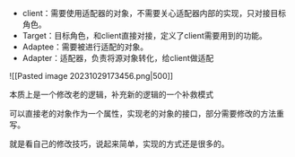 
- client：需要使用适配器的对象，不需要关心适配器内部的实现，只对接目标角色。
- Target：目标角色，和client直接对接，定义了client需要用到的功能。
- Adaptee：需要被进行适配的对象。
- Adapter：适配器，负责将源对象转化，给client做适配

![[Pasted image 20231029173456.png|500]]


本质上是一个修改老的逻辑，补充新的逻辑的一个补救模式

可以直接老的对象作为一个属性，实现老的对象的接口，部分需要修改的方法重写。

就是看自己的修改技巧，说起来简单，实现的方式还是很多的。